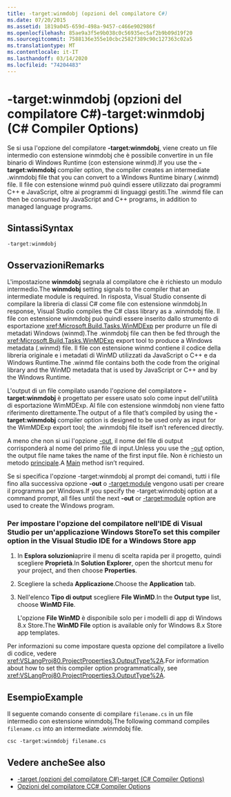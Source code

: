 ```yaml
---
title: -target:winmdobj (opzioni del compilatore C#)
ms.date: 07/20/2015
ms.assetid: 1819a045-659d-498a-9457-c466e902986f
ms.openlocfilehash: 85ae9a3f5e9b038c0c56935ec5af2b9b09d19f20
ms.sourcegitcommit: 7588136e355e10cbc2582f389c90c127363c02a5
ms.translationtype: MT
ms.contentlocale: it-IT
ms.lasthandoff: 03/14/2020
ms.locfileid: "74204483"
---
```

# <a name="-targetwinmdobj-c-compiler-options"></a><span data-ttu-id="18bd0-102">-target:winmdobj (opzioni del compilatore C#)</span><span class="sxs-lookup"><span data-stu-id="18bd0-102">-target:winmdobj (C# Compiler Options)</span></span>
<span data-ttu-id="18bd0-103">Se si usa l'opzione del compilatore **-target:winmdobj**, viene creato un file intermedio con estensione winmdobj che è possibile convertire in un file binario di Windows Runtime (con estensione winmd).</span><span class="sxs-lookup"><span data-stu-id="18bd0-103">If you use the **-target:winmdobj** compiler option, the compiler creates an intermediate .winmdobj file that you can convert to a Windows Runtime binary (.winmd) file.</span></span> <span data-ttu-id="18bd0-104">Il file con estensione winmd può quindi essere utilizzato dai programmi C++ e JavaScript, oltre ai programmi di linguaggi gestiti.</span><span class="sxs-lookup"><span data-stu-id="18bd0-104">The .winmd file can then be consumed by JavaScript and C++ programs, in addition to managed language programs.</span></span>  
  
## <a name="syntax"></a><span data-ttu-id="18bd0-105">Sintassi</span><span class="sxs-lookup"><span data-stu-id="18bd0-105">Syntax</span></span>  
  
```console  
-target:winmdobj  
```  
  
## <a name="remarks"></a><span data-ttu-id="18bd0-106">Osservazioni</span><span class="sxs-lookup"><span data-stu-id="18bd0-106">Remarks</span></span>  
 <span data-ttu-id="18bd0-107">L'impostazione **winmdobj** segnala al compilatore che è richiesto un modulo intermedio.</span><span class="sxs-lookup"><span data-stu-id="18bd0-107">The **winmdobj** setting signals to the compiler that an intermediate module is required.</span></span> <span data-ttu-id="18bd0-108">In risposta, Visual Studio consente di compilare la libreria di classi C# come file con estensione winmdobj.</span><span class="sxs-lookup"><span data-stu-id="18bd0-108">In response, Visual Studio compiles the C# class library as a .winmdobj file.</span></span> <span data-ttu-id="18bd0-109">Il file con estensione winmdobj può quindi essere inserito dallo strumento di esportazione <xref:Microsoft.Build.Tasks.WinMDExp> per produrre un file di metadati Windows (winmd).</span><span class="sxs-lookup"><span data-stu-id="18bd0-109">The .winmdobj file can then be fed through the <xref:Microsoft.Build.Tasks.WinMDExp> export tool to produce a Windows metadata (.winmd) file.</span></span> <span data-ttu-id="18bd0-110">Il file con estensione winmd contiene il codice della libreria originale e i metadati di WinMD utilizzati da JavaScript o C++ e da Windows Runtime.</span><span class="sxs-lookup"><span data-stu-id="18bd0-110">The .winmd file contains both the code from the original library and the WinMD metadata that is used by JavaScript or C++ and by the Windows Runtime.</span></span>  
  
 <span data-ttu-id="18bd0-111">L'output di un file compilato usando l'opzione del compilatore **-target:winmdobj** è progettato per essere usato solo come input dell'utilità di esportazione WimMDExp. Al file con estensione winmdobj non viene fatto riferimento direttamente.</span><span class="sxs-lookup"><span data-stu-id="18bd0-111">The output of a file that’s compiled by using the **-target:winmdobj** compiler option is designed to be used only as input for the WimMDExp export tool; the .winmdobj file itself isn’t referenced directly.</span></span>  
  
 <span data-ttu-id="18bd0-112">A meno che non si usi l'opzione [-out](./out-compiler-option.md), il nome del file di output corrisponderà al nome del primo file di input.</span><span class="sxs-lookup"><span data-stu-id="18bd0-112">Unless you use the [-out](./out-compiler-option.md) option, the output file name takes the name of the first input file.</span></span> <span data-ttu-id="18bd0-113">Non è richiesto un metodo [principale](../../programming-guide/main-and-command-args/index.md).</span><span class="sxs-lookup"><span data-stu-id="18bd0-113">A [Main](../../programming-guide/main-and-command-args/index.md) method isn’t required.</span></span>  
  
 <span data-ttu-id="18bd0-114">Se si specifica l'opzione -target:winmdobj al prompt dei comandi, tutti i file fino alla successiva opzione **-out** o [-target:module](./target-module-compiler-option.md) vengono usati per creare il programma per Windows.</span><span class="sxs-lookup"><span data-stu-id="18bd0-114">If you specify the -target:winmdobj option at a command prompt, all files until the next **-out** or [-target:module](./target-module-compiler-option.md) option are used to create the Windows program.</span></span>  
  
### <a name="to-set-this-compiler-option-in-the-visual-studio-ide-for-a-windows-store-app"></a><span data-ttu-id="18bd0-115">Per impostare l'opzione del compilatore nell'IDE di Visual Studio per un'applicazione Windows Store</span><span class="sxs-lookup"><span data-stu-id="18bd0-115">To set this compiler option in the Visual Studio IDE for a Windows Store app</span></span>  
  
1. <span data-ttu-id="18bd0-116">In **Esplora soluzioni**aprire il menu di scelta rapida per il progetto, quindi scegliere **Proprietà**.</span><span class="sxs-lookup"><span data-stu-id="18bd0-116">In **Solution Explorer**, open the shortcut menu for your project, and then choose **Properties**.</span></span>  
  
2. <span data-ttu-id="18bd0-117">Scegliere la scheda **Applicazione**.</span><span class="sxs-lookup"><span data-stu-id="18bd0-117">Choose the **Application** tab.</span></span>  
  
3. <span data-ttu-id="18bd0-118">Nell'elenco **Tipo di output** scegliere **File WinMD**.</span><span class="sxs-lookup"><span data-stu-id="18bd0-118">In the **Output type** list, choose **WinMD File**.</span></span>  
  
     <span data-ttu-id="18bd0-119">L'opzione **File WinMD** è disponibile solo per i modelli di app di Windows 8.x Store.</span><span class="sxs-lookup"><span data-stu-id="18bd0-119">The **WinMD File** option is available only for Windows 8.x Store app templates.</span></span>  
  
 <span data-ttu-id="18bd0-120">Per informazioni su come impostare questa opzione del compilatore a livello di codice, vedere <xref:VSLangProj80.ProjectProperties3.OutputType%2A>.</span><span class="sxs-lookup"><span data-stu-id="18bd0-120">For information about how to set this compiler option programmatically, see <xref:VSLangProj80.ProjectProperties3.OutputType%2A>.</span></span>  
  
## <a name="example"></a><span data-ttu-id="18bd0-121">Esempio</span><span class="sxs-lookup"><span data-stu-id="18bd0-121">Example</span></span>  
 <span data-ttu-id="18bd0-122">Il seguente comando consente di compilare `filename.cs` in un file intermedio con estensione winmdobj.</span><span class="sxs-lookup"><span data-stu-id="18bd0-122">The following command compiles `filename.cs` into an intermediate .winmdobj file.</span></span>  
  
```console  
csc -target:winmdobj filename.cs  
```  
  
## <a name="see-also"></a><span data-ttu-id="18bd0-123">Vedere anche</span><span class="sxs-lookup"><span data-stu-id="18bd0-123">See also</span></span>

- [<span data-ttu-id="18bd0-124">-target (opzioni del compilatore C#)</span><span class="sxs-lookup"><span data-stu-id="18bd0-124">-target (C# Compiler Options)</span></span>](./target-compiler-option.md)
- [<span data-ttu-id="18bd0-125">Opzioni del compilatore C</span><span class="sxs-lookup"><span data-stu-id="18bd0-125">C# Compiler Options</span></span>](./index.md)
